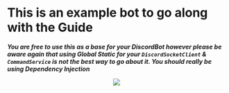 # This is an example bot to go along with the Guide

_**You are free to use this as a base for your DiscordBot however please be aware again that using Global Static for your `DiscordSocketClient` & `CommandService` is not the best way to go about it. You should really be using Dependency Injection**_

<p align="center">
    <img src="https://discordemoji.com/assets/emoji/kawaii.png">
</p>